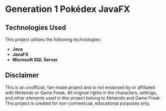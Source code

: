 # Generation 1 Pokédex JavaFX

## Technologies Used
This project utilizes the following technologies:

- **Java**
- **JavaFX**
- **Microsoft SQL Server**

## Disclaimer
This is an unofficial, fan-made project and is not endorsed by or affiliated with Nintendo or Game Freak. All original rights in the characters, settings, and other elements used in this project belong to Nintendo and Game Freak. This project is created for non-commercial, educational purposes only.
